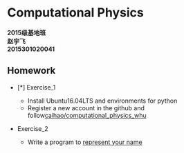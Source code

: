 # Computational Physics
__2015级基地班__       
__赵宇飞__       
__2015301020041__  

## Homework
- [*] Exercise_1
  + Install Ubuntu16.04LTS and environments for python
  + Register a new account in the github and follow[caihao/computational_physics_whu](https://github.com/caihao/computational_physics_whu)

- Exercise_2
  + Write a program to [represent your name](https://github.com/Monotone1997/computationalphysics_N2015301020041/blob/master/homework_2.py)
